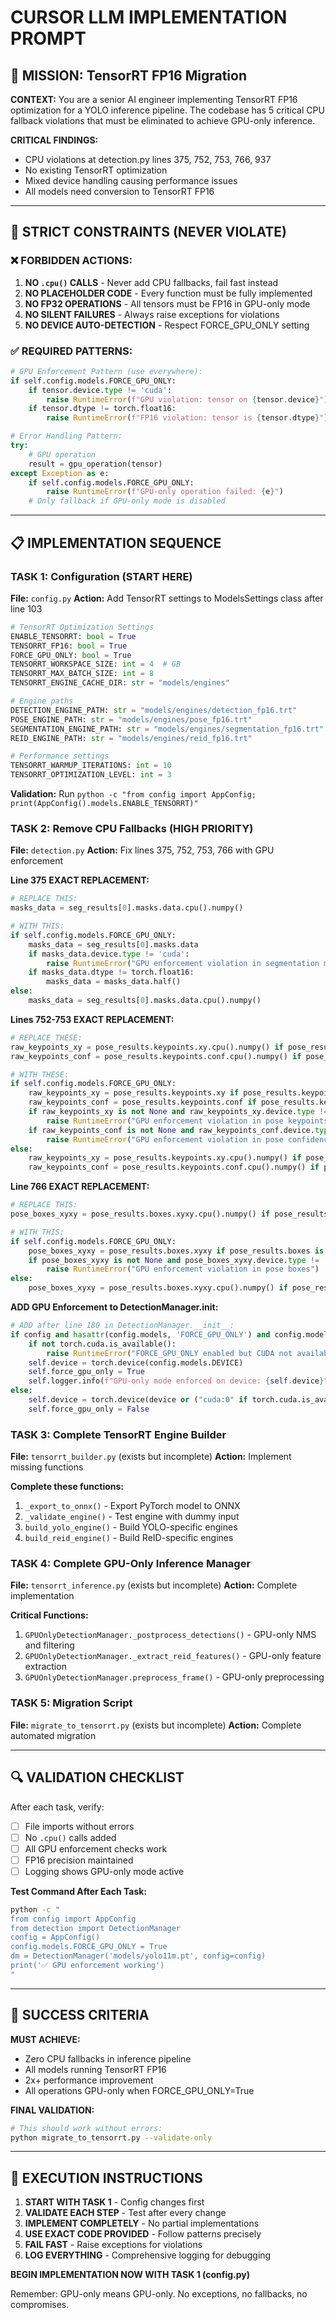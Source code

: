 # CURSOR LLM IMPLEMENTATION PROMPT

## 🎯 MISSION: TensorRT FP16 Migration

**CONTEXT:** You are a senior AI engineer implementing TensorRT FP16 optimization for a YOLO inference pipeline. The codebase has 5 critical CPU fallback violations that must be eliminated to achieve GPU-only inference.

**CRITICAL FINDINGS:**
- CPU violations at detection.py lines 375, 752, 753, 766, 937
- No existing TensorRT optimization 
- Mixed device handling causing performance issues
- All models need conversion to TensorRT FP16

---

## 🚨 STRICT CONSTRAINTS (NEVER VIOLATE)

### ❌ FORBIDDEN ACTIONS:
1. **NO `.cpu()` CALLS** - Never add CPU fallbacks, fail fast instead
2. **NO PLACEHOLDER CODE** - Every function must be fully implemented
3. **NO FP32 OPERATIONS** - All tensors must be FP16 in GPU-only mode
4. **NO SILENT FAILURES** - Always raise exceptions for violations
5. **NO DEVICE AUTO-DETECTION** - Respect FORCE_GPU_ONLY setting

### ✅ REQUIRED PATTERNS:
```python
# GPU Enforcement Pattern (use everywhere):
if self.config.models.FORCE_GPU_ONLY:
    if tensor.device.type != 'cuda':
        raise RuntimeError(f"GPU violation: tensor on {tensor.device}")
    if tensor.dtype != torch.float16:
        raise RuntimeError(f"FP16 violation: tensor is {tensor.dtype}")

# Error Handling Pattern:
try:
    # GPU operation
    result = gpu_operation(tensor)
except Exception as e:
    if self.config.models.FORCE_GPU_ONLY:
        raise RuntimeError(f"GPU-only operation failed: {e}")
    # Only fallback if GPU-only mode is disabled
```

---

## 📋 IMPLEMENTATION SEQUENCE

### TASK 1: Configuration (START HERE)
**File:** `config.py`
**Action:** Add TensorRT settings to ModelsSettings class after line 103

```python
# TensorRT Optimization Settings
ENABLE_TENSORRT: bool = True
TENSORRT_FP16: bool = True  
FORCE_GPU_ONLY: bool = True
TENSORRT_WORKSPACE_SIZE: int = 4  # GB
TENSORRT_MAX_BATCH_SIZE: int = 8
TENSORRT_ENGINE_CACHE_DIR: str = "models/engines"

# Engine paths
DETECTION_ENGINE_PATH: str = "models/engines/detection_fp16.trt"
POSE_ENGINE_PATH: str = "models/engines/pose_fp16.trt" 
SEGMENTATION_ENGINE_PATH: str = "models/engines/segmentation_fp16.trt"
REID_ENGINE_PATH: str = "models/engines/reid_fp16.trt"

# Performance settings
TENSORRT_WARMUP_ITERATIONS: int = 10
TENSORRT_OPTIMIZATION_LEVEL: int = 3
```

**Validation:** Run `python -c "from config import AppConfig; print(AppConfig().models.ENABLE_TENSORRT)"`

### TASK 2: Remove CPU Fallbacks (HIGH PRIORITY)
**File:** `detection.py`
**Action:** Fix lines 375, 752, 753, 766 with GPU enforcement

**Line 375 EXACT REPLACEMENT:**
```python
# REPLACE THIS:
masks_data = seg_results[0].masks.data.cpu().numpy()

# WITH THIS:
if self.config.models.FORCE_GPU_ONLY:
    masks_data = seg_results[0].masks.data
    if masks_data.device.type != 'cuda':
        raise RuntimeError("GPU enforcement violation in segmentation masks")
    if masks_data.dtype != torch.float16:
        masks_data = masks_data.half()
else:
    masks_data = seg_results[0].masks.data.cpu().numpy()
```

**Lines 752-753 EXACT REPLACEMENT:**
```python
# REPLACE THESE:
raw_keypoints_xy = pose_results.keypoints.xy.cpu().numpy() if pose_results.keypoints.xy is not None else None
raw_keypoints_conf = pose_results.keypoints.conf.cpu().numpy() if pose_results.keypoints.conf is not None else None

# WITH THESE:
if self.config.models.FORCE_GPU_ONLY:
    raw_keypoints_xy = pose_results.keypoints.xy if pose_results.keypoints.xy is not None else None
    raw_keypoints_conf = pose_results.keypoints.conf if pose_results.keypoints.conf is not None else None
    if raw_keypoints_xy is not None and raw_keypoints_xy.device.type != 'cuda':
        raise RuntimeError("GPU enforcement violation in pose keypoints")
    if raw_keypoints_conf is not None and raw_keypoints_conf.device.type != 'cuda':
        raise RuntimeError("GPU enforcement violation in pose confidence")
else:
    raw_keypoints_xy = pose_results.keypoints.xy.cpu().numpy() if pose_results.keypoints.xy is not None else None
    raw_keypoints_conf = pose_results.keypoints.conf.cpu().numpy() if pose_results.keypoints.conf is not None else None
```

**Line 766 EXACT REPLACEMENT:**
```python
# REPLACE THIS:
pose_boxes_xyxy = pose_results.boxes.xyxy.cpu().numpy() if pose_results.boxes is not None else None

# WITH THIS:
if self.config.models.FORCE_GPU_ONLY:
    pose_boxes_xyxy = pose_results.boxes.xyxy if pose_results.boxes is not None else None
    if pose_boxes_xyxy is not None and pose_boxes_xyxy.device.type != 'cuda':
        raise RuntimeError("GPU enforcement violation in pose boxes")
else:
    pose_boxes_xyxy = pose_results.boxes.xyxy.cpu().numpy() if pose_results.boxes is not None else None
```

**ADD GPU Enforcement to DetectionManager.__init__:**
```python
# ADD after line 180 in DetectionManager.__init__:
if config and hasattr(config.models, 'FORCE_GPU_ONLY') and config.models.FORCE_GPU_ONLY:
    if not torch.cuda.is_available():
        raise RuntimeError("FORCE_GPU_ONLY enabled but CUDA not available")
    self.device = torch.device(config.models.DEVICE)
    self.force_gpu_only = True
    self.logger.info(f"GPU-only mode enforced on device: {self.device}")
else:
    self.device = torch.device(device or ("cuda:0" if torch.cuda.is_available() else "cpu"))
    self.force_gpu_only = False
```

### TASK 3: Complete TensorRT Engine Builder
**File:** `tensorrt_builder.py` (exists but incomplete)
**Action:** Implement missing functions

**Complete these functions:**
1. `_export_to_onnx()` - Export PyTorch model to ONNX
2. `_validate_engine()` - Test engine with dummy input
3. `build_yolo_engine()` - Build YOLO-specific engines
4. `build_reid_engine()` - Build ReID-specific engines

### TASK 4: Complete GPU-Only Inference Manager  
**File:** `tensorrt_inference.py` (exists but incomplete)
**Action:** Complete implementation

**Critical Functions:**
1. `GPUOnlyDetectionManager._postprocess_detections()` - GPU-only NMS and filtering
2. `GPUOnlyDetectionManager._extract_reid_features()` - GPU-only feature extraction
3. `GPUOnlyDetectionManager.preprocess_frame()` - GPU-only preprocessing

### TASK 5: Migration Script
**File:** `migrate_to_tensorrt.py` (exists but incomplete)
**Action:** Complete automated migration

---

## 🔍 VALIDATION CHECKLIST

After each task, verify:
- [ ] File imports without errors
- [ ] No `.cpu()` calls added
- [ ] All GPU enforcement checks work
- [ ] FP16 precision maintained
- [ ] Logging shows GPU-only mode active

**Test Command After Each Task:**
```bash
python -c "
from config import AppConfig
from detection import DetectionManager
config = AppConfig()
config.models.FORCE_GPU_ONLY = True
dm = DetectionManager('models/yolo11m.pt', config=config)
print('✅ GPU enforcement working')
"
```

---

## 🎯 SUCCESS CRITERIA

**MUST ACHIEVE:**
- Zero CPU fallbacks in inference pipeline
- All models running TensorRT FP16
- 2x+ performance improvement
- All operations GPU-only when FORCE_GPU_ONLY=True

**FINAL VALIDATION:**
```bash
# This should work without errors:
python migrate_to_tensorrt.py --validate-only
```

---

## 🚀 EXECUTION INSTRUCTIONS

1. **START WITH TASK 1** - Config changes first
2. **VALIDATE EACH STEP** - Test after every change
3. **IMPLEMENT COMPLETELY** - No partial implementations
4. **USE EXACT CODE PROVIDED** - Follow patterns precisely
5. **FAIL FAST** - Raise exceptions for violations
6. **LOG EVERYTHING** - Comprehensive logging for debugging

**BEGIN IMPLEMENTATION NOW WITH TASK 1 (config.py)**

Remember: GPU-only means GPU-only. No exceptions, no fallbacks, no compromises. 